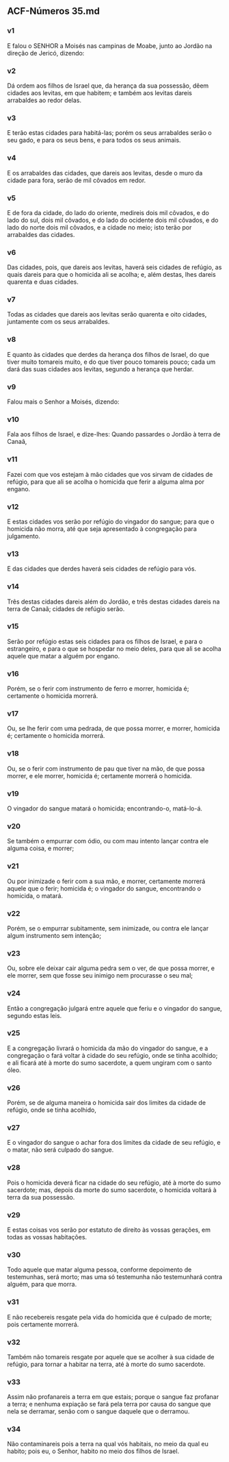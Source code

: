 ## ACF-Números 35.md
### v1
 E falou o SENHOR a Moisés nas campinas de Moabe, junto ao Jordão na direção de Jericó, dizendo:
### v2
 Dá ordem aos filhos de Israel que, da herança da sua possessão, dêem cidades aos levitas, em que habitem; e também aos levitas dareis arrabaldes ao redor delas.
### v3
 E terão estas cidades para habitá-las; porém os seus arrabaldes serão o seu gado, e para os seus bens, e para todos os seus animais.
### v4
 E os arrabaldes das cidades, que dareis aos levitas, desde o muro da cidade para fora, serão de mil côvados em redor.
### v5
 E de fora da cidade, do lado do oriente, medireis dois mil côvados, e do lado do sul, dois mil côvados, e do lado do ocidente dois mil côvados, e do lado do norte dois mil côvados, e a cidade no meio; isto terão por arrabaldes das cidades.
### v6
 Das cidades, pois, que dareis aos levitas, haverá seis cidades de refúgio, as quais dareis para que o homicida ali se acolha; e, além destas, lhes dareis quarenta e duas cidades.
### v7
 Todas as cidades que dareis aos levitas serão quarenta e oito cidades, juntamente com os seus arrabaldes.
### v8
 E quanto às cidades que derdes da herança dos filhos de Israel, do que tiver muito tomareis muito, e do que tiver pouco tomareis pouco; cada um dará das suas cidades aos levitas, segundo a herança que herdar.
### v9
 Falou mais o Senhor a Moisés, dizendo:
### v10
 Fala aos filhos de Israel, e dize-lhes: Quando passardes o Jordão à terra de Canaã,
### v11
 Fazei com que vos estejam à mão cidades que vos sirvam de cidades de refúgio, para que ali se acolha o homicida que ferir a alguma alma por engano.
### v12
 E estas cidades vos serão por refúgio do vingador do sangue; para que o homicida não morra, até que seja apresentado à congregação para julgamento.
### v13
 E das cidades que derdes haverá seis cidades de refúgio para vós.
### v14
 Três destas cidades dareis além do Jordão, e três destas cidades dareis na terra de Canaã; cidades de refúgio serão.
### v15
 Serão por refúgio estas seis cidades para os filhos de Israel, e para o estrangeiro, e para o que se hospedar no meio deles, para que ali se acolha aquele que matar a alguém por engano.
### v16
 Porém, se o ferir com instrumento de ferro e morrer, homicida é; certamente o homicida morrerá.
### v17
 Ou, se lhe ferir com uma pedrada, de que possa morrer, e morrer, homicida é; certamente o homicida morrerá.
### v18
 Ou, se o ferir com instrumento de pau que tiver na mão, de que possa morrer, e ele morrer, homicida é; certamente morrerá o homicida.
### v19
 O vingador do sangue matará o homicida; encontrando-o, matá-lo-á.
### v20
 Se também o empurrar com ódio, ou com mau intento lançar contra ele alguma coisa, e morrer;
### v21
 Ou por inimizade o ferir com a sua mão, e morrer, certamente morrerá aquele que o ferir; homicida é; o vingador do sangue, encontrando o homicida, o matará.
### v22
 Porém, se o empurrar subitamente, sem inimizade, ou contra ele lançar algum instrumento sem intenção;
### v23
 Ou, sobre ele deixar cair alguma pedra sem o ver, de que possa morrer, e ele morrer, sem que fosse seu inimigo nem procurasse o seu mal;
### v24
 Então a congregação julgará entre aquele que feriu e o vingador do sangue, segundo estas leis.
### v25
 E a congregação livrará o homicida da mão do vingador do sangue, e a congregação o fará voltar à cidade do seu refúgio, onde se tinha acolhido; e ali ficará até à morte do sumo sacerdote, a quem ungiram com o santo óleo.
### v26
 Porém, se de alguma maneira o homicida sair dos limites da cidade de refúgio, onde se tinha acolhido,
### v27
 E o vingador do sangue o achar fora dos limites da cidade de seu refúgio, e o matar, não será culpado do sangue.
### v28
 Pois o homicida deverá ficar na cidade do seu refúgio, até à morte do sumo sacerdote; mas, depois da morte do sumo sacerdote, o homicida voltará à terra da sua possessão.
### v29
 E estas coisas vos serão por estatuto de direito às vossas gerações, em todas as vossas habitações.
### v30
 Todo aquele que matar alguma pessoa, conforme depoimento de testemunhas, será morto; mas uma só testemunha não testemunhará contra alguém, para que morra.
### v31
 E não recebereis resgate pela vida do homicida que é culpado de morte; pois certamente morrerá.
### v32
 Também não tomareis resgate por aquele que se acolher à sua cidade de refúgio, para tornar a habitar na terra, até à morte do sumo sacerdote.
### v33
 Assim não profanareis a terra em que estais; porque o sangue faz profanar a terra; e nenhuma expiação se fará pela terra por causa do sangue que nela se derramar, senão com o sangue daquele que o derramou.
### v34
 Não contaminareis pois a terra na qual vós habitais, no meio da qual eu habito; pois eu, o Senhor, habito no meio dos filhos de Israel.
